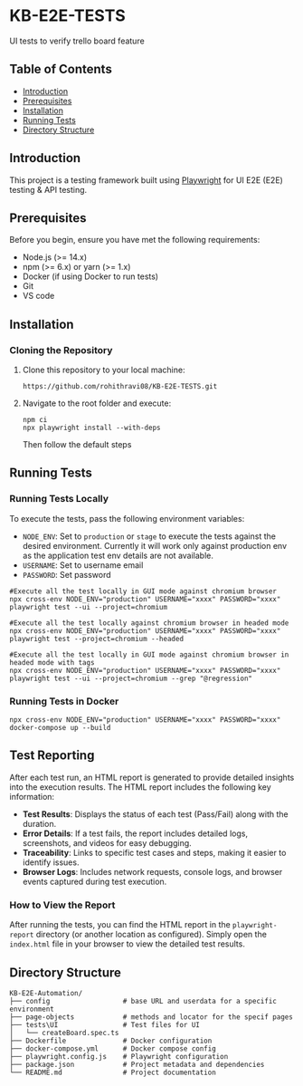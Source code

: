 # KB-E2E-TESTS
UI tests to verify trello board feature

## Table of Contents
- [Introduction](#introduction)
- [Prerequisites](#prerequisites)
- [Installation](#installation)
- [Running Tests](#running-tests)
- [Directory Structure](#directory-structure)

## Introduction
This project is a testing framework built using [Playwright](https://playwright.dev/) for UI E2E (E2E) testing & API testing. 

## Prerequisites
Before you begin, ensure you have met the following requirements:
- Node.js (>= 14.x)
- npm (>= 6.x) or yarn (>= 1.x)
- Docker (if using Docker to run tests)
- Git 
- VS code

## Installation
### Cloning the Repository
1. Clone this repository to your local machine:
    ```
    https://github.com/rohithravi08/KB-E2E-TESTS.git
    ```

2. Navigate to the root folder and execute:
    ```
    npm ci
    npx playwright install --with-deps
    ```
    Then follow the default steps


## Running Tests
### Running Tests Locally

To execute the tests, pass the following environment variables:

- `NODE_ENV`: Set to `production` or `stage` to execute the tests against the desired environment. Currently it     will work only against production env as the application test env details are not available. 
- `USERNAME`: Set to username email
- `PASSWORD`: Set password

```
#Execute all the test locally in GUI mode against chromium browser
npx cross-env NODE_ENV="production" USERNAME="xxxx" PASSWORD="xxxx" playwright test --ui --project=chromium

#Execute all the test locally against chromium browser in headed mode
npx cross-env NODE_ENV="production" USERNAME="xxxx" PASSWORD="xxxx" playwright test --project=chromium --headed

#Execute all the test locally in GUI mode against chromium browser in headed mode with tags
npx cross-env NODE_ENV="production" USERNAME="xxxx" PASSWORD="xxxx" playwright test --ui --project=chromium --grep "@regression"

```
### Running Tests in Docker

```
npx cross-env NODE_ENV="production" USERNAME="xxxx" PASSWORD="xxxx" docker-compose up --build 
```
## Test Reporting

After each test run, an HTML report is generated to provide detailed insights into the execution results. The HTML report includes the following key information:

- **Test Results**: Displays the status of each test (Pass/Fail) along with the duration.
- **Error Details**: If a test fails, the report includes detailed logs, screenshots, and videos for easy debugging.
- **Traceability**: Links to specific test cases and steps, making it easier to identify issues.
- **Browser Logs**: Includes network requests, console logs, and browser events captured during test execution.

### How to View the Report

After running the tests, you can find the HTML report in the `playwright-report` directory (or another location as configured). Simply open the `index.html` file in your browser to view the detailed test results.

## Directory Structure
```
KB-E2E-Automation/
├── config                  # base URL and userdata for a specific environment
├── page-objects            # methods and locator for the specif pages
├── tests\UI                # Test files for UI
│   └── createBoard.spec.ts
├── Dockerfile              # Docker configuration
├── docker-compose.yml      # Docker compose config
├── playwright.config.js    # Playwright configuration
├── package.json            # Project metadata and dependencies
└── README.md               # Project documentation

```


